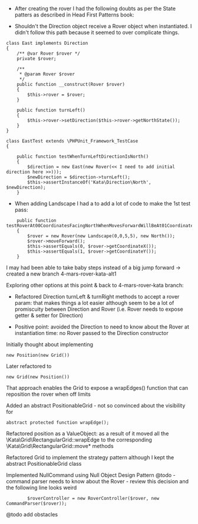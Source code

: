 * After creating the rover I had the following doubts as per the State patters as described in Head First Patterns book:
- Shouldn't the Direction object receive a Rover object when instantiated. I didn't follow this path because it seemed
to over complicate things.

```
class East implements Direction
{
    /** @var Rover $rover */
    private $rover;

    /**
     * @param Rover $rover
     */
    public function __construct(Rover $rover)
    {
        $this->rover = $rover;
    }

    public function turnLeft()
    {
        $this->rover->setDirection($this->rover->getNorthState());
    }
}
```

```
class EastTest extends \PHPUnit_Framework_TestCase
{

    public function testWhenTurnLeftDirectionIsNorth()
    {
        $direction = new East(new Rover(<< I need to add initial direction here >>)));
        $newDirection = $direction->turnLeft();
        $this->assertInstanceOf('Kata\Direction\North', $newDirection);
    }
```

- When adding Landscape I had a to add a lot of code to make the 1st test pass:

```
    public function testRoverAt00CoordinatesFacingNorthWhenMovesForwardWillBeAt01Coordinates()
    {
        $rover = new Rover(new Landscape(0,0,5,5), new North());
        $rover->moveForward();
        $this->assertEquals(0, $rover->getCoordinateX());
        $this->assertEquals(1, $rover->getCoordinateY());
    }
```
I may had been able to take baby steps instead of a big jump forward -> created a new branch 4-mars-rover-kata-alt1

Exploring other options at this point & back to 4-mars-rover-kata branch:

- Refactored Direction turnLeft & turnRight methods to accept a rover param: that makes things a lot easier although seem
to be a lot of promiscuity between Direction and Rover (i.e. Rover needs to expose getter & setter for Direction)

- Positive point: avoided the Direction to need to know about the Rover at instantiation time: no Rover passed to the
Direction constructor


Initially thought about implementing 
```
new Position(new Grid())
```
Later refactored to
```
new Grid(new Position())
```
That approach enables the Grid to expose a wrapEdges() function that can reposition the rover when off limits

Added an abstract PositionableGrid - not so convinced about the visibility for
```
abstract protected function wrapEdge();
```

Refactored position as a ValueObject:
as a result of it moved all the \Kata\Grid\RectangularGrid::wrapEdge to the corresponding \Kata\Grid\RectangularGrid::move* methods

Refactored Grid to implement the strategy pattern although I kept the abstract PositionableGrid class

Implemented NullCommand using Null Object Design Pattern
@todo - command parser needs to know about the Rover - review this decision
and the following line looks weird
```
        $roverController = new RoverController($rover, new CommandParser($rover));
```
@todo add obstacles
